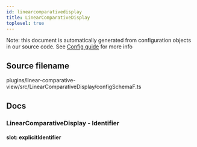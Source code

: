 ```yaml
---
id: linearcomparativedisplay
title: LinearComparativeDisplay
toplevel: true
---
```


Note: this document is automatically generated from configuration objects in our
source code. See [Config guide](/docs/config_guide) for more info

## Source filename

plugins/linear-comparative-view/src/LinearComparativeDisplay/configSchemaF.ts

## Docs

### LinearComparativeDisplay - Identifier

#### slot: explicitIdentifier

